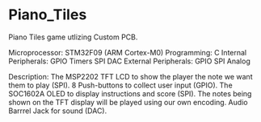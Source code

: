 # Piano_Tiles
Piano Tiles game utlizing Custom PCB. 

Microprocessor: STM32F09 (ARM Cortex-M0)
Programming: C
Internal Peripherals: GPIO Timers SPI DAC
External Peripherals: GPIO SPI Analog

Description:
The MSP2202 TFT LCD to show the player the note we want them to play (SPI).
8 Push-buttons to collect user input (GPIO).
The SOC1602A OLED to display instructions and score (SPI).
The notes being shown on the TFT display will be played using our own encoding.
Audio Barrrel Jack for sound (DAC).
